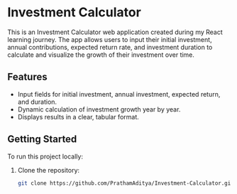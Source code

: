 # Investment Calculator

This is an Investment Calculator web application created during my React learning journey. The app allows users to input their initial investment, annual contributions, expected return rate, and investment duration to calculate and visualize the growth of their investment over time.

## Features

- Input fields for initial investment, annual investment, expected return, and duration.
- Dynamic calculation of investment growth year by year.
- Displays results in a clear, tabular format.

## Getting Started

To run this project locally:

1. Clone the repository:
   ```bash
   git clone https://github.com/PrathamAditya/Investment-Calculator.git
